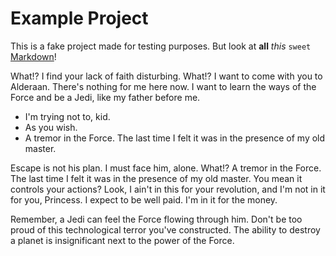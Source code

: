 # Example Project

This is a fake project made for testing purposes. But look at **all** _this_ `sweet` [Markdown](http://daringfireball.net/projects/markdown/)!

What!? I find your lack of faith disturbing. What!? I want to come with you to Alderaan. There's nothing for me here now. I want to learn the ways of the Force and be a Jedi, like my father before me.

* I'm trying not to, kid.
* As you wish.
* A tremor in the Force. The last time I felt it was in the presence of my old master.

Escape is not his plan. I must face him, alone. What!? A tremor in the Force. The last time I felt it was in the presence of my old master. You mean it controls your actions? Look, I ain't in this for your revolution, and I'm not in it for you, Princess. I expect to be well paid. I'm in it for the money.

Remember, a Jedi can feel the Force flowing through him. Don't be too proud of this technological terror you've constructed. The ability to destroy a planet is insignificant next to the power of the Force.
